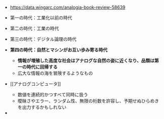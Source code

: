 - https://data.wingarc.com/analogia-book-review-58639

- 第一の時代：工業化以前の時代  
- 第二の時代：工業の時代  
- 第三の時代：デジタル論理の時代  
- **第四の時代：自然とマシンがお互い歩み寄る時代**
	- **情報が増殖した高度な社会はアナログな自然の姿に近くなり、品類は第一の時代に回帰する**
	- 広大な情報の海を冒険するようなもの

- [[アナログコンピュータ]]
	- 数値を連続的かつすべて同時に扱う
	- 曖昧さやエラー、ランダム性、無限の桁数を許容し、予期せぬひらめきを出力するかもしれない
- 